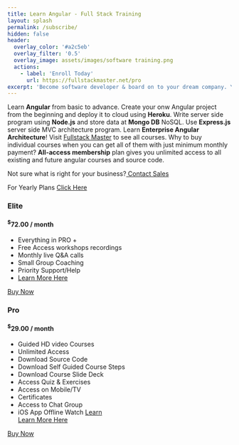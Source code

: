 ```yaml
---
title: Learn Angular - Full Stack Training
layout: splash
permalink: /subscribe/
hidden: false
header:
  overlay_color: '#a2c5eb'
  overlay_filter: '0.5'
  overlay_image: assets/images/software training.png
  actions:
    - label: 'Enroll Today'
      url: https://fullstackmaster.net/pro
excerpt: 'Become software developer & board on to your dream company. Your bright future is waiting for you, join us!'
---
```


<link href="../assets/css/style.css" rel="stylesheet">
<!-- ======= Pricing Section ======= -->
<section id="pricing" class="pricing">
<div class="container" data-aos="fade-up">
  <div class="section-title">
    <p>
      Learn <b>Angular</b> from basic to advance. Create your onw Angular project from the beginning and deploy it to cloud using <b>Heroku</b>. Write server side program using <b>Node.js</b> and store data at <b>Mongo DB</b> NoSQL. Use <b> Express.js</b> server side MVC architecture program. Learn <b>Enterprise Angular Architecture</b>! Visit
      <a href="https://fullstackmaster.net/">Fullstack Master</a> to see all courses.
      Why to buy individual courses when you can get all of them with just minimum monthly payment? <b>All-access
        membership</b> plan gives you unlimited access to all existing and future angular courses and source code.
    </p>
    <p>Not sure what is right for your business?<a href="mailto:rupesh.tiwari.info@gmail.com"> Contact Sales</a></p>
    <p>For Yearly Plans <a href="mailto:rupesh.tiwari.info@gmail.com">Click Here</a></p>
  </div>
<div class="row">
  <div class="col-sm-3 col-md-6 col-lg-4" data-aos="zoom-im" data-aos-delay="100">
    <div class="box featured">
      <h3>Elite</h3>
      <h4><sup>$</sup>72.00<span> / month</span></h4>
      <ul>
        <li>Everything in PRO +</li>
        <li>Free Access workshops recordings</li>
        <li>Monthly live Q&A calls</li>
        <li>Small Group Coaching</li>
        <li>Priority Support/Help</li>
        <li><a href="https://fullstackmaster.net/elite"><span>Learn More
              Here</span></a></li>
      </ul>
      <div class="btn-wrap">
        <a href="https://fullstackmaster.net/elite" class="btn-buy">Buy Now</a>
      </div>
    </div>
  </div>
  <div class="col-sm-9 col-md-6 col-lg-8" data-aos="zoom-in" data-aos-delay="100">
    <div class="box">
      <h3>Pro</h3>
      <h4><sup>$</sup>29.00<span> / month</span></h4>
      <ul>
        <li>Guided HD video Courses </li>
        <li>Unlimited Access </li>
        <li>Download Source Code</li>
        <li>Download Self Guided Course Steps</li>
        <li>Download Course Slide Deck</li>
        <li>Access Quiz & Exercises</li>
        <li>Access on Mobile/TV </li>
        <li>Certificates </li>
        <li>Access to Chat Group</li>
        <li>iOS App Offline Watch <a href="#">Learn</a></li>
        <li style="color:white"><a href="https://fullstackmaster.net/pro">Learn More
            Here</a></li>
      </ul>
      <div class="btn-wrap">
        <a href="https://fullstackmaster.net/pro" class="btn-buy">Buy Now</a>
      </div>
    </div>
  </div>
</div>
</div>
</section><!-- End Pricing Section -->
